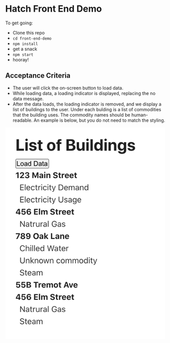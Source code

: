 # Hatch Front End Demo

To get going:

- Clone this repo
- `cd front-end-demo`
- `npm install`
- get a snack
- `npm start`
- hooray!

## Acceptance Criteria

- The user will click the on-screen button to load data.
- While loading data, a loading indicator is displayed, replacing the no data message.
- After the data loads, the loading indicator is removed, and we display a list of buildings to the user. Under each bulding is a list of commodities that the building uses. The commodity names should be human-readable. An example is below, but you do not need to match the styling.

![List of Buildings](listofbuildings.png)
